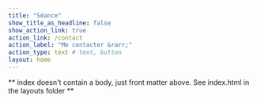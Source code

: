 ```yaml
---
title: "Séance"
show_title_as_headline: false
show_action_link: true
action_link: /contact
action_label: "Me contacter &rarr;"
action_type: text # text, button
layout: home
---
```


** index doesn't contain a body, just front matter above.
See index.html in the layouts folder **
